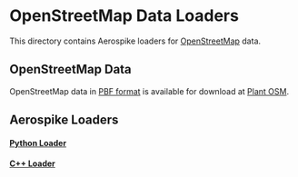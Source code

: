 OpenStreetMap Data Loaders
================================================================

This directory contains Aerospike loaders for
[OpenStreetMap](https://www.openstreetmap.org) data.

OpenStreetMap Data
----------------------------------------------------------------

OpenStreetMap data in
[PBF format](http://wiki.openstreetmap.org/wiki/PBF_Format)
is available for download at [Plant OSM](http://planet.osm.org/).

Aerospike Loaders
----------------------------------------------------------------

#### [Python Loader](python)

#### [C++ Loader](cplusplus)
